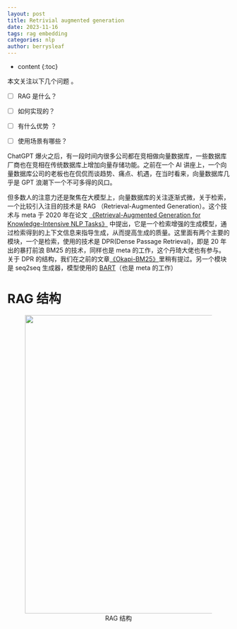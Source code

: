 ```yaml
---
layout: post
title: Retrivial augmented generation
date: 2023-11-16
tags: rag embedding
categories: nlp
author: berrysleaf
---
```

* content
{:toc}


本文关注以下几个问题 。
- [ ] RAG 是什么？
- [ ] 如何实现的？



- [ ] 有什么优势 ？
- [ ] 使用场景有哪些？

ChatGPT 爆火之后，有一段时间内很多公司都在竞相做向量数据库，一些数据库厂商也在竞相在传统数据库上增加向量存储功能。之前在一个 AI 讲座上，一个向量数据库公司的老板也在侃侃而谈趋势、痛点、机遇，在当时看来，向量数据库几乎是 GPT 浪潮下一个不可多得的风口。

但多数人的注意力还是聚焦在大模型上，向量数据库的关注逐渐式微，关于检索，一个比较引入注目的技术是 RAG （Retrieval-Augmented Generation）。这个技术与 meta 于 2020 年在论文 [《Retrieval-Augmented Generation for Knowledge-Intensive NLP Tasks》](https://arxiv.org/pdf/2005.11401.pdf) 中提出，它是一个检索增强的生成模型，通过检索得到的上下文信息来指导生成，从而提高生成的质量。这里面有两个主要的模块，一个是检索，使用的技术是 DPR(Dense Passage Retrieval)，即是 20 年出的暴打前浪 BM25 的技术，同样也是 meta 的工作，这个丹琦大佬也有参与。关于 DPR 的结构，我们在之前的文章[《Okapi-BM25》]({{site.baseur}}/2022/11/17/Okapi-BM25/)里稍有提过。另一个模块是 seq2seq 生成器，模型使用的 [BART](https://arxiv.org/abs/1910.13461)（也是 meta 的工作）


# RAG 结构 

<figure style="text-align: center;">
    <img src="https://image.ddot.cc/202311/rag.svg" width=678>
    <figcaption style="text-align:center"> RAG 结构 </figcaption>
</figure>





